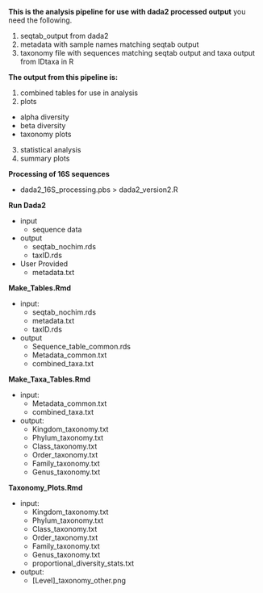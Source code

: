 **This is the analysis pipeline for use with dada2 processed output**
you need the following. 
1) seqtab_output from dada2
2) metadata with sample names matching seqtab output
3) taxonomy file with sequences matching seqtab output and taxa output from IDtaxa in R

**The output from this pipeline is:**
1) combined tables for use in analysis
2) plots
 - alpha diversity
 - beta diversity
 - taxonomy plots
3) statistical analysis
4) summary plots

**Processing of 16S sequences**
  - dada2_16S_processing.pbs > dada2_version2.R



**Run Dada2**
- input
  - sequence data
- output
  - seqtab_nochim.rds
  - taxID.rds
- User Provided
  - metadata.txt

**Make_Tables.Rmd**
- input: 
  - seqtab_nochim.rds
  - metadata.txt
  - taxID.rds
- output
  - Sequence_table_common.rds
  - Metadata_common.txt
  - combined_taxa.txt

**Make_Taxa_Tables.Rmd**
- input: 	
  - Metadata_common.txt
  - combined_taxa.txt
- output:	
  - Kingdom_taxonomy.txt
  - Phylum_taxonomy.txt
  - Class_taxonomy.txt
  - Order_taxonomy.txt
  - Family_taxonomy.txt
  - Genus_taxonomy.txt

**Taxonomy_Plots.Rmd**
- input:
  - Kingdom_taxonomy.txt
  - Phylum_taxonomy.txt
  - Class_taxonomy.txt
  - Order_taxonomy.txt
  - Family_taxonomy.txt
  - Genus_taxonomy.txt
  - proportional_diversity_stats.txt
- output:	
  - [Level]_taxonomy_other.png